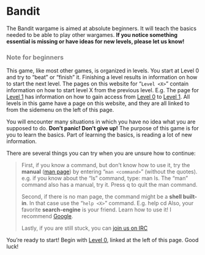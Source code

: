 Bandit
======

The Bandit wargame is aimed at absolute beginners. It will teach the basics needed to be able to play other wargames. **If you notice something essential is missing or have ideas for new levels, please let us know!**

### <font color="grey">Note for beginners</font>

This game, like most other games, is organized in levels. You start at Level 0 and try to “beat” or “finish” it. Finishing a level results in information on how to start the next level. The pages on this website for “`Level <X>`” contain information on how to start level X from the previous level. E.g. The page for [Level 1](http://overthewire.org/wargames/bandit/bandit1.html) has information on how to gain access from [Level 0](http://overthewire.org/wargames/bandit/bandit0.html) to [Level 1](http://overthewire.org/wargames/bandit/bandit1.html). All levels in this game have a page on this website, and they are all linked to from the sidemenu on the left of this page.

You will encounter many situations in which you have no idea what you are supposed to do. **Don’t panic! Don’t give up!** The purpose of this game is for you to learn the basics. Part of learning the basics, is reading a lot of new information.

There are several things you can try when you are unsure how to continue:

> First, if you know a command, but don’t know how to use it, try the **manual** ([man page](http://en.wikipedia.org/wiki/Man_page)) by entering “`man <command>`” (without the quotes). e.g. if you know about the “ls” command, type: man ls. The “man” command also has a manual, try it. Press q to quit the man command.
> 
> Second, if there is no man page, the command might be a **shell built-in**. In that case use the “`help <X>`” command. E.g. help cd
    Also, your favorite **search-engine** is your friend. Learn how to use it! I recommend [Google](http://www.google.com/).
>
> Lastly, if you are still stuck, you can [join us on IRC](http://overthewire.org/about/contact.html)


You’re ready to start! Begin with [Level 0](http://overthewire.org/wargames/bandit/bandit0.html), linked at the left of this page. Good luck!



